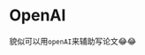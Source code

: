 # OpenAI

<ImgView title="OpenAI" url="https://3.z.wiki/autoupload/20221209/IFYM.1854X1766-image.png" />

貌似可以用`openAI`来辅助写论文😂😂
